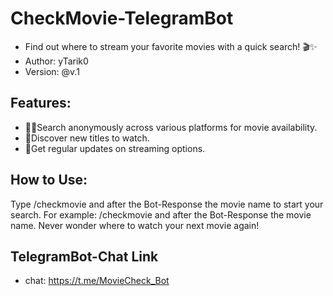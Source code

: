 # CheckMovie-TelegramBot
- Find out where to stream your favorite movies with a quick search! 🎬✨
- Author: yTarik0
- Version: @v.1

## Features:

- 🕵️‍♂️Search anonymously across various platforms for movie availability.
- 🎥Discover new titles to watch.
- 🔄Get regular updates on streaming options.

## How to Use:

Type /checkmovie and after the Bot-Response the movie name to start your search. For example: /checkmovie and after the Bot-Response the movie name.
Never wonder where to watch your next movie again!

## TelegramBot-Chat Link
- chat: https://t.me/MovieCheck_Bot
